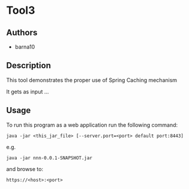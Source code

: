 #  Tool3

## Authors
 - barna10

## Description
This tool demonstrates the proper use of Spring Caching mechanism

It gets as input ...

## Usage

To run this program as a web application run the following command:

	java -jar <this_jar_file> [--server.port=<port> default port:8443]
e.g.

	java -jar nnn-0.0.1-SNAPSHOT.jar

and browse to:

	https://<host>:<port>
